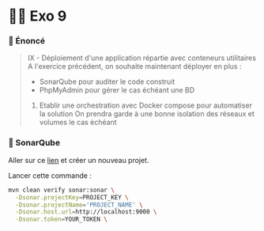# 🧑‍💻 Exo 9

### 📖 Énoncé
> IX - Déploiement d'une application répartie avec
conteneurs utilitaires
A l'exercice précédent, on souhaite maintenant
déployer en plus :
> - SonarQube pour auditer le code construit
> - PhpMyAdmin pour gérer le cas échéant une BD
> 1) Etablir une orchestration avec Docker compose
pour automatiser la solution
> On prendra garde à une bonne isolation des
réseaux et volumes le cas échéant

### 📡 SonarQube

Aller sur ce [lien](http://localhost:9000/projects/create) et créer un nouveau projet.

Lancer cette commande :
```bash
mvn clean verify sonar:sonar \
  -Dsonar.projectKey=PROJECT_KEY \
  -Dsonar.projectName='PROJECT_NAME' \
  -Dsonar.host.url=http://localhost:9000 \
  -Dsonar.token=YOUR_TOKEN \
  ```
